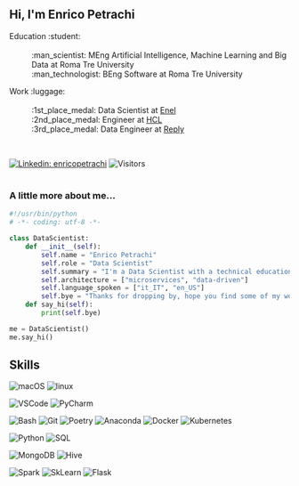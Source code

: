 <h2> Hi, I'm Enrico Petrachi</h2>

<p> 
    <dl style="margin-bottom: 0px">
        <dt>Education :student:</dt></br>
        <dd>:man_scientist: MEng Artificial Intelligence, Machine Learning and Big Data at Roma Tre University</a></dd>
        <dd>:man_technologist: BEng Software at Roma Tre University</a></dd>
    </dl>
    <dl>
        <dt>Work :luggage:</dt></br>
        <dd>:1st_place_medal: Data Scientist at <a href="https://www.enel.it">Enel</a></dd>
        <dd>:2nd_place_medal: Engineer at <a href="https://www.hcltechsw.com">HCL</a></dd>
        <dd>:3rd_place_medal: Data Engineer at <a href="https://www.reply.com">Reply</a></dd>
    </dl>
    </br>
</p>


[![Linkedin: enricopetrachi](https://img.shields.io/badge/-EnricoPetrachi-blue?style=flat-square&logo=Linkedin&logoColor=white&link=https://www.linkedin.com/in/thaianebraga/)](https://www.linkedin.com/in/enricopetrachi/)
![Visitors](https://visitor-badge.laobi.icu/badge?page_id=e-petrachi.e-petrachi)
#

### A little more about me...  


```python
#!/usr/bin/python
# -*- coding: utf-8 -*-

class DataScientist:
    def __init__(self):
        self.name = "Enrico Petrachi"
        self.role = "Data Scientist"
        self.summary = "I'm a Data Scientist with a technical education. I approach data science problems from a business point of view and I use the agile approach to quickly deliver results and improve them iteratively."
        self.architecture = ["microservices", "data-driven"]
        self.language_spoken = ["it_IT", "en_US"]
        self.bye = "Thanks for dropping by, hope you find some of my work interesting."
    def say_hi(self):
        print(self.bye)

me = DataScientist()
me.say_hi()
```

## Skills



![macOS](https://img.shields.io/badge/mac-OS-black?logo=apple&logoColor=white)
![linux](https://img.shields.io/badge/linux-OS-black?logo=linux&logoColor=white)

![VSCode](https://img.shields.io/badge/VSCode-Editor-black?logo=visual-studio-code&logoColor=white)
![PyCharm](https://img.shields.io/badge/PyCharm-Editor-black?logo=PyCharm&logoColor=white)

![Bash](https://img.shields.io/badge/Bash-Tools-black?logo=gnu-bash&logoColor=white)
![Git](https://img.shields.io/badge/Git-Tools-black?logo=git&logoColor=white)
![Poetry](https://img.shields.io/badge/Poetry-Tools-black?logo=Poetry&logoColor=white)
![Anaconda](https://img.shields.io/badge/Anaconda-Tools-black?logo=Anaconda&logoColor=white)
![Docker](https://img.shields.io/badge/Docker-Tools-black?logo=Docker&logoColor=white)
![Kubernetes](https://img.shields.io/badge/Kubernetes-Tools-black?logo=kubernetes&logoColor=white)

![Python](https://img.shields.io/badge/Python-Code-black?logo=python&logoColor=white)
![SQL](https://img.shields.io/badge/SQL-Code-black?logo=sql&logoColor=white)

![MongoDB](https://img.shields.io/badge/MongoDB-Database-black?logo=MongoDB&logoColor=white)
![Hive](https://img.shields.io/badge/Hive-Database-black?logo=ApacheHive&logoColor=white)

![Spark](https://img.shields.io/badge/Spark-Libs-black?logo=ApacheSpark&logoColor=white)
![SkLearn](https://img.shields.io/badge/SkLearn-Libs-black?logo=scikit-learn&logoColor=white)
![Flask](https://img.shields.io/badge/Flask-Libs-black?logo=Flask&logoColor=white)
